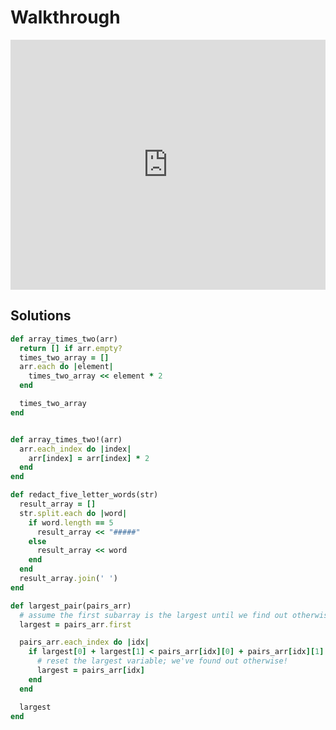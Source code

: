 # Walkthrough

<iframe src="https://player.vimeo.com/video/188359099?rel=0&autoplay=1" width="100%" height="400px" frameborder="0" webkitallowfullscreen="" mozallowfullscreen="" allowfullscreen="" style="line-height: 1.6em;" rel="line-height: 1.6em;"></iframe>


## Solutions

```ruby
def array_times_two(arr)
  return [] if arr.empty?
  times_two_array = []
  arr.each do |element|
    times_two_array << element * 2
  end

  times_two_array
end


def array_times_two!(arr)
  arr.each_index do |index|
    arr[index] = arr[index] * 2
  end
end

def redact_five_letter_words(str)
  result_array = []
  str.split.each do |word|
    if word.length == 5
      result_array << "#####"
    else
      result_array << word
    end
  end
  result_array.join(' ')
end

def largest_pair(pairs_arr)
  # assume the first subarray is the largest until we find out otherwise
  largest = pairs_arr.first

  pairs_arr.each_index do |idx|
    if largest[0] + largest[1] < pairs_arr[idx][0] + pairs_arr[idx][1]
      # reset the largest variable; we've found out otherwise!
      largest = pairs_arr[idx]
    end
  end

  largest
end
```
